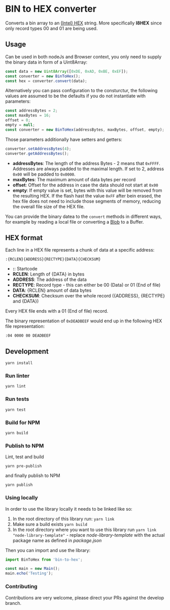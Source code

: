 # BIN to HEX converter

Converts a bin array to an [(Intel) HEX](https://en.wikipedia.org/wiki/Intel_HEX) string. More specifically **I8HEX** since only record types 00 and 01 are being used.

## Usage

Can be used in both nodeJs and Browser context, you only need to supply the binary data in form of a Uint8Array:

```JavaScript
const data = new Uint8Array([0xDE, 0xAD, 0xBE, 0xEF]);
const converter = new BinToHex();
const hex = converter.convert(data);
```

Alternatively you can pass configuration to the consturctur, the following values are assumed to be the defaults if you do not instantiate with parameters:

```JavaScript
const addressBytes = 2;
const maxBytes = 16;
offset = 0;
empty = null;
const converter = new BinToHex(addressBytes, maxBytes, offset, empty);
```

Those parameters additionally have setters and getters:
```JavaScript
converter.setAddressBytes(4);
converter.getAddressBytes();
```

* **addressBytes**: The length of the address Bytes - 2 means that `0xFFFF`. Addresses are always padded to the maximal length. If set to 2, address `0x00` will be padded to `0x0000`.
* **maxBytes**: The maximum amount of data bytes per record
* **offset**: Offset for the address in case the data should not start at `0x00`
* **empty**: If empty value is set, bytes with this value will be removed from the resulting HEX. If the flash hast the value `0xFF` after bein erased, the hex file does not need to include those segments of memory, reducing the overall file size of the HEX file.

You can provide the binary datea to the `convert` methods in different ways, for example by reading a local file or converting a [Blob](https://developer.mozilla.org/en-US/docs/Web/API/Blob/arrayBuffer) to a Buffer.

## HEX format

Each line in a HEX file represents a chunk of data at a specific address:

```
:{RCLEN}{ADDRESS}{RECTYPE}{DATA}{CHECKSUM}
```

* **:**: Startcode
* **RCLEN**: Length of {DATA} in bytes
* **ADDRESS**: The address of the data
* **RECTYPE**: Record type - this can either be 00 (Data) or 01 (End of file)
* **DATA**: {RCLEN} amount of data bytes
* **CHECKSUM**: Checksum over the whole record ({ADDRESS}, {RECTYPE} and {DATA})

Every HEX file ends with a 01 (End of file) record.

The binary representation of `0xDEADBEEF` would end up in the following HEX file representation:

```
:04 0000 00 DEADBEEF
```

## Development

```
yarn install
```

### Run linter

```
yarn lint
```

### Run tests

```
yarn test
```

### Build for NPM

```
yarn build
```


### Publish to NPM
Lint, test and build

```
yarn pre-publish
```

and finally publish to NPM

```
yarn publish
```

### Using locally
In order to use the library locally it needs to be linked like so:

1. In the root directory of this library run: ```yarn link```
2. Make sure a build exists ```yarn build```
3. In the root directory where you want to use this library run ```yarn link "node-library-template"``` - replace *node-library-template* with the actual package name as defined in *package.json*

Then you can import and use the library:
```javascript
import BinToHex from 'bin-to-hex';

const main = new Main();
main.echo('Testing');
```

### Contributing
Contributions are very welcome, please direct your PRs against the develop branch.